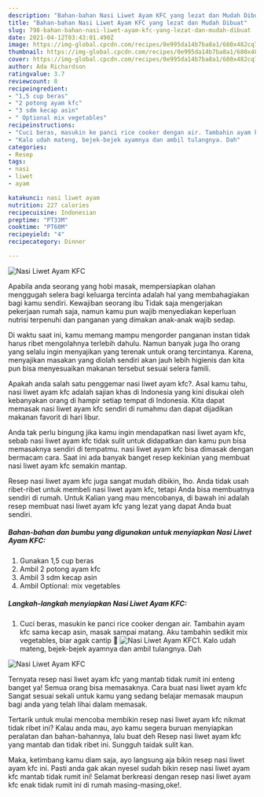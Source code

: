```yaml
---
description: "Bahan-bahan Nasi Liwet Ayam KFC yang lezat dan Mudah Dibuat"
title: "Bahan-bahan Nasi Liwet Ayam KFC yang lezat dan Mudah Dibuat"
slug: 798-bahan-bahan-nasi-liwet-ayam-kfc-yang-lezat-dan-mudah-dibuat
date: 2021-04-12T03:43:01.490Z
image: https://img-global.cpcdn.com/recipes/0e995da14b7ba8a1/680x482cq70/nasi-liwet-ayam-kfc-foto-resep-utama.jpg
thumbnail: https://img-global.cpcdn.com/recipes/0e995da14b7ba8a1/680x482cq70/nasi-liwet-ayam-kfc-foto-resep-utama.jpg
cover: https://img-global.cpcdn.com/recipes/0e995da14b7ba8a1/680x482cq70/nasi-liwet-ayam-kfc-foto-resep-utama.jpg
author: Ada Richardson
ratingvalue: 3.7
reviewcount: 8
recipeingredient:
- "1,5 cup beras"
- "2 potong ayam kfc"
- "3 sdm kecap asin"
- " Optional mix vegetables"
recipeinstructions:
- "Cuci beras, masukin ke panci rice cooker dengan air. Tambahin ayam kfc sama kecap asin, masak sampai matang. Aku tambahin sedikit mix vegetables, biar agak cantip 🌈"
- "Kalo udah mateng, bejek-bejek ayamnya dan ambil tulangnya. Dah"
categories:
- Resep
tags:
- nasi
- liwet
- ayam

katakunci: nasi liwet ayam 
nutrition: 227 calories
recipecuisine: Indonesian
preptime: "PT33M"
cooktime: "PT60M"
recipeyield: "4"
recipecategory: Dinner

---
```



![Nasi Liwet Ayam KFC](https://img-global.cpcdn.com/recipes/0e995da14b7ba8a1/680x482cq70/nasi-liwet-ayam-kfc-foto-resep-utama.jpg)

Apabila anda seorang yang hobi masak, mempersiapkan olahan menggugah selera bagi keluarga tercinta adalah hal yang membahagiakan bagi kamu sendiri. Kewajiban seorang ibu Tidak saja mengerjakan pekerjaan rumah saja, namun kamu pun wajib menyediakan keperluan nutrisi terpenuhi dan panganan yang dimakan anak-anak wajib sedap.

Di waktu  saat ini, kamu memang mampu mengorder panganan instan tidak harus ribet mengolahnya terlebih dahulu. Namun banyak juga lho orang yang selalu ingin menyajikan yang terenak untuk orang tercintanya. Karena, menyajikan masakan yang diolah sendiri akan jauh lebih higienis dan kita pun bisa menyesuaikan makanan tersebut sesuai selera famili. 



Apakah anda salah satu penggemar nasi liwet ayam kfc?. Asal kamu tahu, nasi liwet ayam kfc adalah sajian khas di Indonesia yang kini disukai oleh kebanyakan orang di hampir setiap tempat di Indonesia. Kita dapat memasak nasi liwet ayam kfc sendiri di rumahmu dan dapat dijadikan makanan favorit di hari libur.

Anda tak perlu bingung jika kamu ingin mendapatkan nasi liwet ayam kfc, sebab nasi liwet ayam kfc tidak sulit untuk didapatkan dan kamu pun bisa memasaknya sendiri di tempatmu. nasi liwet ayam kfc bisa dimasak dengan bermacam cara. Saat ini ada banyak banget resep kekinian yang membuat nasi liwet ayam kfc semakin mantap.

Resep nasi liwet ayam kfc juga sangat mudah dibikin, lho. Anda tidak usah ribet-ribet untuk membeli nasi liwet ayam kfc, tetapi Anda bisa membuatnya sendiri di rumah. Untuk Kalian yang mau mencobanya, di bawah ini adalah resep membuat nasi liwet ayam kfc yang lezat yang dapat Anda buat sendiri.

<!--inarticleads1-->

##### Bahan-bahan dan bumbu yang digunakan untuk menyiapkan Nasi Liwet Ayam KFC:

1. Gunakan 1,5 cup beras
1. Ambil 2 potong ayam kfc
1. Ambil 3 sdm kecap asin
1. Ambil  Optional: mix vegetables




<!--inarticleads2-->

##### Langkah-langkah menyiapkan Nasi Liwet Ayam KFC:

1. Cuci beras, masukin ke panci rice cooker dengan air. Tambahin ayam kfc sama kecap asin, masak sampai matang. Aku tambahin sedikit mix vegetables, biar agak cantip 🌈
<img src="https://img-global.cpcdn.com/steps/62b62151a95647c7/160x128cq70/nasi-liwet-ayam-kfc-langkah-memasak-1-foto.jpg" alt="Nasi Liwet Ayam KFC">1. Kalo udah mateng, bejek-bejek ayamnya dan ambil tulangnya. Dah
<img src="https://img-global.cpcdn.com/steps/3cb808374070b928/160x128cq70/nasi-liwet-ayam-kfc-langkah-memasak-2-foto.jpg" alt="Nasi Liwet Ayam KFC">



Ternyata resep nasi liwet ayam kfc yang mantab tidak rumit ini enteng banget ya! Semua orang bisa memasaknya. Cara buat nasi liwet ayam kfc Sangat sesuai sekali untuk kamu yang sedang belajar memasak maupun bagi anda yang telah lihai dalam memasak.

Tertarik untuk mulai mencoba membikin resep nasi liwet ayam kfc nikmat tidak ribet ini? Kalau anda mau, ayo kamu segera buruan menyiapkan peralatan dan bahan-bahannya, lalu buat deh Resep nasi liwet ayam kfc yang mantab dan tidak ribet ini. Sungguh taidak sulit kan. 

Maka, ketimbang kamu diam saja, ayo langsung aja bikin resep nasi liwet ayam kfc ini. Pasti anda gak akan nyesel sudah bikin resep nasi liwet ayam kfc mantab tidak rumit ini! Selamat berkreasi dengan resep nasi liwet ayam kfc enak tidak rumit ini di rumah masing-masing,oke!.

